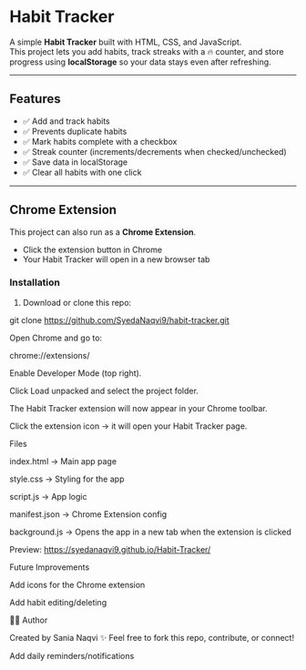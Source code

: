 # Habit Tracker

A simple **Habit Tracker** built with HTML, CSS, and JavaScript.  
This project lets you add habits, track streaks with a 🔥 counter, and store progress using **localStorage** so your data stays even after refreshing.

---

## Features
- ✅ Add and track habits  
- ✅ Prevents duplicate habits  
- ✅ Mark habits complete with a checkbox  
- ✅ Streak counter (increments/decrements when checked/unchecked)  
- ✅ Save data in localStorage  
- ✅ Clear all habits with one click  

---

## Chrome Extension
This project can also run as a **Chrome Extension**.  

- Click the extension button in Chrome  
- Your Habit Tracker will open in a new browser tab  

### Installation
1. Download or clone this repo:

git clone https://github.com/SyedaNaqvi9/habit-tracker.git

Open Chrome and go to:

chrome://extensions/

Enable Developer Mode (top right).

Click Load unpacked and select the project folder.

The Habit Tracker extension will now appear in your Chrome toolbar.

Click the extension icon → it will open your Habit Tracker page.

Files

index.html → Main app page

style.css → Styling for the app

script.js → App logic

manifest.json → Chrome Extension config

background.js → Opens the app in a new tab when the extension is clicked

Preview: https://syedanaqvi9.github.io/Habit-Tracker/


Future Improvements

Add icons for the Chrome extension

Add habit editing/deleting

👩‍💻 Author

Created by Sania Naqvi ✨ Feel free to fork this repo, contribute, or connect!

Add daily reminders/notifications

